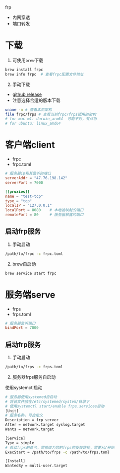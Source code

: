 frp
- 内网穿透
- 端口转发

# 下载

1. 可使用`brew`下载

```sh 
brew install frpc
brew info frpc  # 查看frpc配置文件地址
```

2. 手动下载

- [github release](https://github.com/fatedier/frp/releases) 
- 注意选择合适的版本下载

```sh 
uname -m # 查看本机架构
file frpc/frps # 查看当前frpc/frps适用的架构
# for mac m1: darwin_arm64  可能不对，有点急
# for ubuntu: linux_amd64
```


# 客户端client
- frpc
- frpc.toml

```toml
# 服务器ip和其监听的端口
serverAddr = "47.76.198.142"
serverPort = 7000

[[proxies]]
name = "test-tcp"
type = "tcp"
localIP = "127.0.0.1"
localPort = 8080    # 本地被映射的端口
remotePort = 80     # 服务器暴露的端口
```

## 启动frp服务

1. 手动启动

```sh 
/path/to/frpc -c frpc.toml
```

2. brew自启动

```sh 
brew service start frpc
```


#  服务端serve
- frps 
- frps.toml

```toml
# 服务器监听端口
bindPort = 7000
```

## 启动frp服务

1. 手动启动

```sh 
/path/to/frps -c frps.toml
```

2. 服务器frps服务自启动

使用systemctl启动

```sh 
# 服务器使用systemed自启动
# 将该文件放在/etc/systemed/system/目录下
# 使用systemctl start/enable frps.services启动
[Unit]
# 服务名称，可自定义
Description = frp server
After = network.target syslog.target
Wants = network.target

[Service]
Type = simple
# 启动frps的命令，需修改为您的frps的安装路径，需要从/开始
ExecStart = /path/to/frps -c /path/to/frps.toml

[Install]
WantedBy = multi-user.target
```
